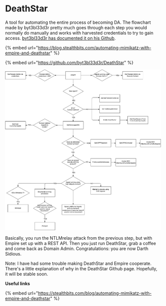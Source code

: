 # DeathStar

A tool for automating the entire process of becoming DA. The flowchart made by byt3bl33d3r pretty much goes through each step you would normally do manually and works with harvested credentials to try to gain access. [byt3bl33d3r has documented it on his Github](https://byt3bl33d3r.github.io/automating-the-empire-with-the-death-star-getting-domain-admin-with-a-push-of-a-button.html).

{% embed url="https://blog.stealthbits.com/automating-mimikatz-with-empire-and-deathstar" %}

{% embed url="https://github.com/byt3bl33d3r/DeathStar" %}

![](<../../../.gitbook/assets/image (216).png>)

Basically, you run the NTLMrelay attack from the previous step, but with Empire set up with a REST API. Then you just run DeathStar, grab a coffee and come back as Domain Admin. Congratulations: you are now Darth Sidious.

Note: I have had some trouble making DeathStar and Empire cooperate. There's a little explanation of why in the DeathStar Github page. Hopefully, it will be stable soon.

**Useful links**&#x20;

{% embed url="https://stealthbits.com/blog/automating-mimikatz-with-empire-and-deathstar" %}

